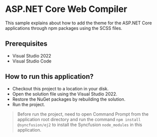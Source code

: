 # ASP.NET Core Web Compiler

This sample explains about how to add the theme for the ASP.NET Core applications through npm packages using the SCSS files.

## Prerequisites

* Visual Studio 2022
* Visual Studio Code

## How to run this application?

* Checkout this project to a location in your disk.
* Open the solution file using the Visual Studio 2022.
* Restore the NuGet packages by rebuilding the solution.
* Run the project.

> Before run the project, need to open Command Prompt from the application root directory and run the command `npm install @syncfusion/ej2` to install the Syncfusion `node_modules` in this application.